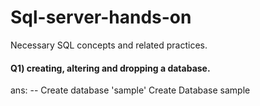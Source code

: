 # Sql-server-hands-on
Necessary SQL concepts and related practices.

#### Q1) creating, altering and dropping a database.
ans: 
    -- Create database 'sample'
    Create Database sample


